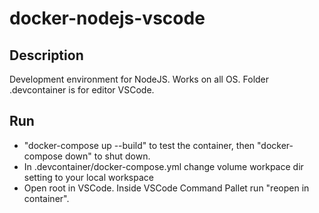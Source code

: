 # docker-nodejs-vscode

## Description
Development environment for NodeJS. Works on all OS.
Folder .devcontainer is for editor VSCode.

## Run
- "docker-compose up --build" to test the container, then "docker-compose down" to shut down.
- In .devcontainer/docker-compose.yml change volume workpace dir setting to your local workspace
- Open root in VSCode. Inside VSCode Command Pallet run "reopen in container".
